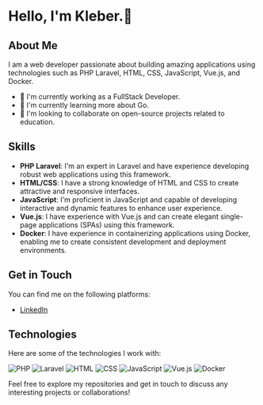# Hello, I'm Kleber.👋

## About Me
I am a web developer passionate about building amazing applications using technologies such as PHP Laravel, HTML, CSS, JavaScript, Vue.js, and Docker.

- 🔭 I'm currently working as a FullStack Developer.
- 🌱 I'm currently learning more about Go.
- 👯 I'm looking to collaborate on open-source projects related to education.

## Skills
- **PHP Laravel**: I'm an expert in Laravel and have experience developing robust web applications using this framework.
- **HTML/CSS**: I have a strong knowledge of HTML and CSS to create attractive and responsive interfaces.
- **JavaScript**: I'm proficient in JavaScript and capable of developing interactive and dynamic features to enhance user experience.
- **Vue.js**: I have experience with Vue.js and can create elegant single-page applications (SPAs) using this framework.
- **Docker**: I have experience in containerizing applications using Docker, enabling me to create consistent development and deployment environments.

## Get in Touch
You can find me on the following platforms:

- [LinkedIn](https://www.linkedin.com/in/kleber-vasconcelos/)

## Technologies
Here are some of the technologies I work with:

![PHP](https://img.shields.io/badge/-PHP-777BB4?logo=php&logoColor=white&style=flat-square)
![Laravel](https://img.shields.io/badge/-Laravel-FF2D20?logo=laravel&logoColor=white&style=flat-square)
![HTML](https://img.shields.io/badge/-HTML5-E34F26?logo=html5&logoColor=white&style=flat-square)
![CSS](https://img.shields.io/badge/-CSS3-1572B6?logo=css3&logoColor=white&style=flat-square)
![JavaScript](https://img.shields.io/badge/-JavaScript-F7DF1E?logo=javascript&logoColor=black&style=flat-square)
![Vue.js](https://img.shields.io/badge/-Vue.js-4FC08D?logo=vue.js&logoColor=white&style=flat-square)
![Docker](https://img.shields.io/badge/-Docker-2496ED?logo=docker&logoColor=white&style=flat-square)

Feel free to explore my repositories and get in touch to discuss any interesting projects or collaborations!

